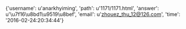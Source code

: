 {'username': u'anarkhyiming', 'path': u'1171/1171.html', 'answer': u'\u7f16\u8bd1\u9519\u8bef', 'email': u'zhouez_thu_12@126.com', 'time': '2016-02-24:20:34:44'}